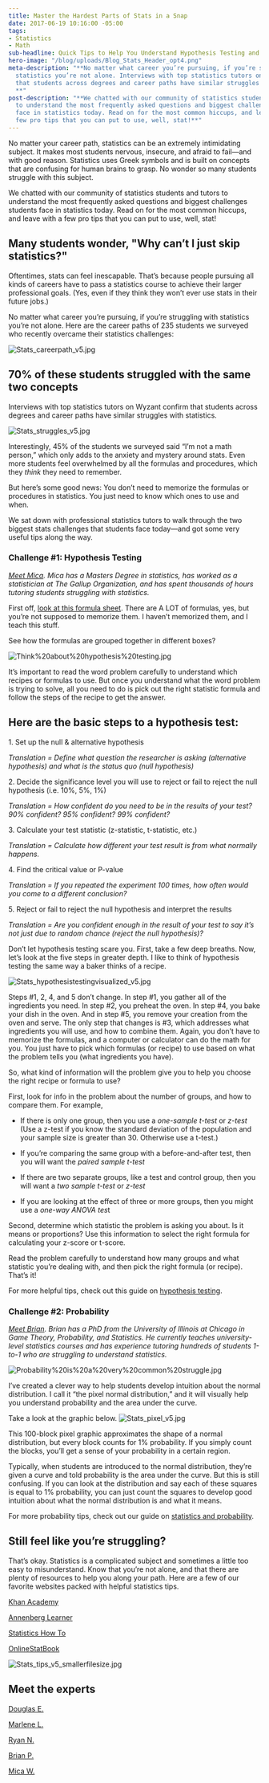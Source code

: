 ```yaml
---
title: Master the Hardest Parts of Stats in a Snap
date: 2017-06-19 10:16:00 -05:00
tags:
- Statistics
- Math
sub-headline: Quick Tips to Help You Understand Hypothesis Testing and Probability
hero-image: "/blog/uploads/Blog_Stats_Header_opt4.png"
meta-description: "**No matter what career you’re pursuing, if you’re struggling with
  statistics you’re not alone. Interviews with top statistics tutors on Wyzant confirm
  that students across degrees and career paths have similar struggles with statistics.
  **"
post-description: "**We chatted with our community of statistics students and tutors
  to understand the most frequently asked questions and biggest challenges students
  face in statistics today. Read on for the most common hiccups, and leave with a
  few pro tips that you can put to use, well, stat!**"
---
```


No matter your career path, statistics can be an extremely intimidating subject. It makes most students nervous, insecure, and afraid to fail—and with good reason. Statistics uses Greek symbols and is built on concepts that are confusing for human brains to grasp. No wonder so many students struggle with this subject.

We chatted with our community of statistics students and tutors to understand the most frequently asked questions and biggest challenges students face in statistics today. Read on for the most common hiccups, and leave with a few pro tips that you can put to use, well, stat!

## Many students wonder, "Why can’t I just skip statistics?"

Oftentimes, stats can feel inescapable. That’s because people pursuing all kinds of careers have to pass a statistics course to achieve their larger professional goals. (Yes, even if they think they won’t ever use stats in their future jobs.)

No matter what career you’re pursuing, if you’re struggling with statistics you’re not alone. Here are the career paths of 235 students we surveyed who recently overcame their statistics challenges:

![Stats_careerpath_v5.jpg](/blog/uploads/Stats_careerpath_v5.jpg)

## 70% of these students struggled with the same two concepts

Interviews with top statistics tutors on Wyzant confirm that students across degrees and career paths have similar struggles with statistics.

![Stats_struggles_v5.jpg](/blog/uploads/Stats_struggles_v5.jpg)

Interestingly, 45% of the students we surveyed said “I’m not a math person,” which only adds to the anxiety and mystery around stats. Even more students feel overwhelmed by all the formulas and procedures, which they *think* they need to remember.

But here’s some good news: You don’t need to memorize the formulas or procedures in statistics. You just need to know which ones to use and when.

We sat down with professional statistics tutors to walk through the two biggest stats challenges that students face today—and got some very useful tips along the way.

### Challenge #1: Hypothesis Testing

*[Meet Mica](https://www.wyzant.com/match/tutor/75474730/). Mica has a Masters Degree in statistics, has worked as a statistician at The Gallup Organization, and has spent thousands of hours tutoring students struggling with statistics.*

First off, [look at this formula sheet](https://drive.google.com/file/d/0BwGwV23dlzDnSHJPN1pHLXU1Sm8/view). There are A LOT of formulas, yes, but you’re not supposed to memorize them. I haven’t memorized them, and I teach this stuff.

See how the formulas are grouped together in different boxes?

![Think%20about%20hypothesis%20testing.jpg](/blog/uploads/Think%20about%20hypothesis%20testing.jpg)

It’s important to read the word problem carefully to understand which recipes or formulas to use. But once you understand what the word problem is trying to solve, all you need to do is pick out the right statistic formula and follow the steps of the recipe to get the answer.

## Here are the basic steps to a hypothesis test:

1\. Set up the null & alternative hypothesis

*Translation = Define what question the researcher is asking (alternative hypothesis) and what is the status quo (null hypothesis)*

2\. Decide the significance level you will use to reject or fail to reject the null hypothesis (i.e. 10%, 5%, 1%)

*Translation = How confident do you need to be in the results of your test? 90% confident? 95% confident? 99% confident?*

3\. Calculate your test statistic (z-statistic, t-statistic, etc.)

*Translation = Calculate how different your test result is from what normally happens.*

4\. Find the critical value or P-value

*Translation = If you repeated the experiment 100 times, how often would you come to a different conclusion?*

5\. Reject or fail to reject the null hypothesis and interpret the results

*Translation = Are you confident enough in the result of your test to say it’s not just due to random chance (reject the null hypothesis)?*

Don’t let hypothesis testing scare you. First, take a few deep breaths. Now, let’s look at the five steps in greater depth. I like to think of hypothesis testing the same way a baker thinks of a recipe.

![Stats_hypothesistestingvisualized_v5.jpg](/blog/uploads/Stats_hypothesistestingvisualized_v5.jpg)

Steps #1, 2, 4, and 5 don’t change. In step #1, you gather all of the ingredients you need. In step #2, you preheat the oven. In step #4, you bake your dish in the oven. And in step #5, you remove your creation from the oven and serve. The only step that changes is #3, which addresses what ingredients you will use, and how to combine them. Again, you don’t have to memorize the formulas, and a computer or calculator can do the math for you. You just have to pick which formulas (or recipe) to use based on what the problem tells you (what ingredients you have).

So, what kind of information will the problem give you to help you choose the right recipe or formula to use?

First, look for info in the problem about the number of groups, and how to compare them. For example,

* If there is only one group, then you use a *one-sample t-test* or *z-test* (Use a z-test if you know the standard deviation of the population and your sample size is greater than 30. Otherwise use a t-test.)

* If you’re comparing the same group with a before-and-after test, then you will want the *paired sample t-test*

* If there are two separate groups, like a test and control group, then you will want a *two sample t-test* or *z-test*

* If you are looking at the effect of three or more groups, then you might use a *one-way ANOVA tes*t

Second, determine which statistic the problem is asking you about. Is it means or proportions? Use this information to select the right formula for calculating your z-score or t-score.

Read the problem carefully to understand how many groups and what statistic you’re dealing with, and then pick the right formula (or recipe). That’s it!

For more helpful tips, check out this guide on [hypothesis testing](https://www.wyzant.com/resources/lessons/math/statistics_and_probability/hypothesis_testing).

### Challenge #2: Probability

*[Meet Brian](https://www.wyzant.com/match/tutor/78150040). Brian has a PhD from the University of Illinois at Chicago in Game Theory, Probability, and Statistics. He currently teaches university-level statistics courses and has experience tutoring hundreds of students 1-to-1 who are struggling to understand statistics.*

![Probability%20is%20a%20very%20common%20struggle.jpg](/blog/uploads/Probability%20is%20a%20very%20common%20struggle.jpg)

I’ve created a clever way to help students develop intuition about the normal distribution. I call it “the pixel normal distribution,” and it will visually help you understand probability and the area under the curve.

Take a look at the graphic below.
![Stats_pixel_v5.jpg](/blog/uploads/Stats_pixel_v5.jpg)

This 100-block pixel graphic approximates the shape of a normal distribution, but every block counts for 1% probability. If you simply count the blocks, you’ll get a sense of your probability in a certain region.

Typically, when students are introduced to the normal distribution, they’re given a curve and told probability is the area under the curve. But this is still confusing. If you can look at the distribution and say each of these squares is equal to 1% probability, you can just count the squares to develop good intuition about what the normal distribution is and what it means.

For more probability tips, check out our guide on [statistics and probability](https://www.wyzant.com/resources/lessons/math/statistics_and_probability).

## Still feel like you’re struggling?

That’s okay. Statistics is a complicated subject and sometimes a little too easy to misunderstand. Know that you’re not alone, and that there are plenty of resources to help you along your path. Here are a few of our favorite websites packed with helpful statistics tips.

[Khan Academy](https://www.khanacademy.org/math/statistics-probability)

[Annenberg Learner](http://www.learner.org/courses/againstallodds/index.html)

[Statistics How To](www.statisticshowto.com/probability-and-statistics/)

[OnlineStatBook](http://www.statisticshowto.com/probability-and-statistics/)

![Stats_tips_v5_smallerfilesize.jpg](/blog/uploads/Stats_tips_v5_smallerfilesize.jpg)

## Meet the experts

[Douglas E.](https://www.wyzant.com/match/tutor/85890224)

[Marlene L.](https://www.wyzant.com/match/tutor/76812940)

[Ryan N.](https://www.wyzant.com/match/tutor/76086620)

[Brian P.](https://www.wyzant.com/match/tutor/78150040)

[Mica W.](https://www.wyzant.com/match/tutor/75474730)